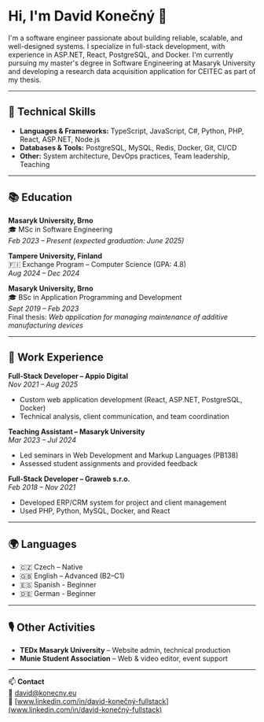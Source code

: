 # Hi, I'm David Konečný 👋

I'm a software engineer passionate about building reliable, scalable, and well-designed systems. I specialize in full-stack development, with experience in ASP.NET, React, PostgreSQL, and Docker. I'm currently pursuing my master's degree in Software Engineering at Masaryk University and developing a research data acquisition application for CEITEC as part of my thesis.

---

## 🔧 Technical Skills

- **Languages & Frameworks:** TypeScript, JavaScript, C#, Python, PHP, React, ASP.NET, Node.js
- **Databases & Tools:** PostgreSQL, MySQL, Redis, Docker, Git, CI/CD
- **Other:** System architecture, DevOps practices, Team leadership, Teaching

---

## 📚 Education

**Masaryk University, Brno**  
🎓 MSc in Software Engineering  
*Feb 2023 – Present (expected graduation: June 2025)*

**Tampere University, Finland**  
🇫🇮 Exchange Program – Computer Science (GPA: 4.8)  
*Aug 2024 – Dec 2024*

**Masaryk University, Brno**  
🎓 BSc in Application Programming and Development  
*Sept 2019 – Feb 2023*  
Final thesis: *Web application for managing maintenance of additive manufacturing devices*

---

## 💼 Work Experience

**Full-Stack Developer – Appio Digital**  
*Nov 2021 – Aug 2025*  
- Custom web application development (React, ASP.NET, PostgreSQL, Docker)
- Technical analysis, client communication, and team coordination

**Teaching Assistant – Masaryk University**  
*Mar 2023 – Jul 2024*  
- Led seminars in Web Development and Markup Languages (PB138)
- Assessed student assignments and provided feedback

**Full-Stack Developer – Graweb s.r.o.**  
*Feb 2018 – Nov 2021*  
- Developed ERP/CRM system for project and client management
- Used PHP, Python, MySQL, Docker, and React

---

## 🌍 Languages

- 🇨🇿 Czech – Native
- 🇬🇧 English – Advanced (B2–C1)
- 🇪🇸 Spanish - Beginner
- 🇩🇪 German  - Beginner

---

## 🎙️ Other Activities

- **TEDx Masaryk University** – Website admin, technical production
- **Munie Student Association** – Web & video editor, event support

---

📫 **Contact**  
📧 david@konecny.eu  
👥 [www.linkedin.com/in/david-konečný-fullstack](www.linkedin.com/in/david-konečný-fullstack)
